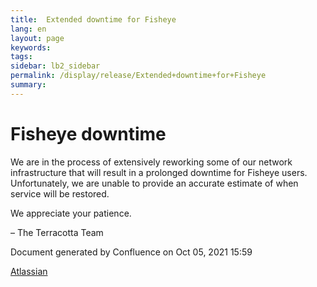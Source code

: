 ```yaml
---
title:  Extended downtime for Fisheye  
lang: en
layout: page
keywords:
tags:
sidebar: lb2_sidebar
permalink: /display/release/Extended+downtime+for+Fisheye
summary:
---
```


Fisheye downtime
================

We are in the process of extensively reworking some of our network infrastructure that will result in a prolonged downtime for Fisheye users. Unfortunately, we are unable to provide an accurate estimate of when service will be restored.

We appreciate your patience.

– The Terracotta Team

Document generated by Confluence on Oct 05, 2021 15:59

[Atlassian](http://www.atlassian.com/)
